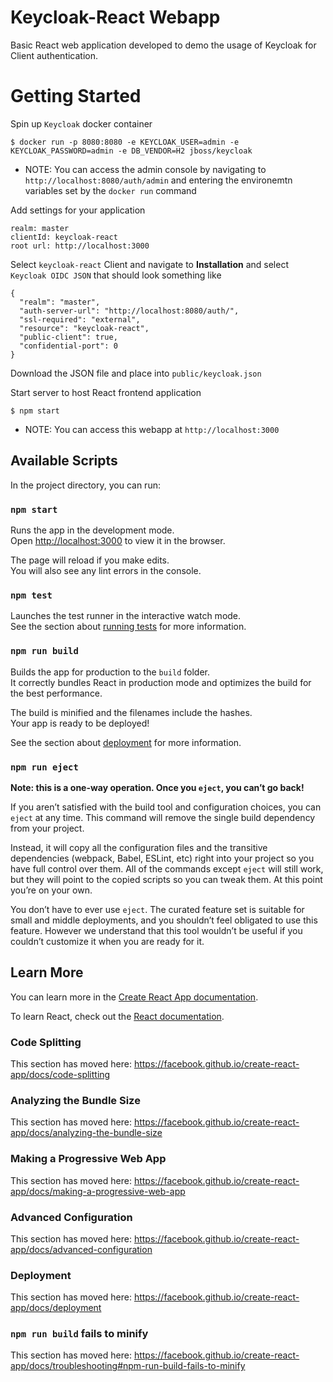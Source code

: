 # Keycloak-React Webapp
Basic React web application developed to demo the usage of Keycloak for Client authentication.

# Getting Started
Spin up `Keycloak` docker container
```
$ docker run -p 8080:8080 -e KEYCLOAK_USER=admin -e KEYCLOAK_PASSWORD=admin -e DB_VENDOR=H2 jboss/keycloak
```
   - NOTE: You can access the admin console by navigating to `http://localhost:8080/auth/admin` and entering the environemtn variables set by the `docker run` command

Add settings for your application
```
realm: master
clientId: keycloak-react
root url: http://localhost:3000
```

Select `keycloak-react` Client and navigate to **Installation** and select `Keycloak OIDC JSON` that should look something like
```
{
  "realm": "master",
  "auth-server-url": "http://localhost:8080/auth/",
  "ssl-required": "external",
  "resource": "keycloak-react",
  "public-client": true,
  "confidential-port": 0
}
```

Download the JSON file and place into `public/keycloak.json`

Start server to host React frontend application
```
$ npm start
```
   - NOTE: You can access this webapp at `http://localhost:3000`


## Available Scripts

In the project directory, you can run:

### `npm start`

Runs the app in the development mode.<br />
Open [http://localhost:3000](http://localhost:3000) to view it in the browser.

The page will reload if you make edits.<br />
You will also see any lint errors in the console.

### `npm test`

Launches the test runner in the interactive watch mode.<br />
See the section about [running tests](https://facebook.github.io/create-react-app/docs/running-tests) for more information.

### `npm run build`

Builds the app for production to the `build` folder.<br />
It correctly bundles React in production mode and optimizes the build for the best performance.

The build is minified and the filenames include the hashes.<br />
Your app is ready to be deployed!

See the section about [deployment](https://facebook.github.io/create-react-app/docs/deployment) for more information.

### `npm run eject`

**Note: this is a one-way operation. Once you `eject`, you can’t go back!**

If you aren’t satisfied with the build tool and configuration choices, you can `eject` at any time. This command will remove the single build dependency from your project.

Instead, it will copy all the configuration files and the transitive dependencies (webpack, Babel, ESLint, etc) right into your project so you have full control over them. All of the commands except `eject` will still work, but they will point to the copied scripts so you can tweak them. At this point you’re on your own.

You don’t have to ever use `eject`. The curated feature set is suitable for small and middle deployments, and you shouldn’t feel obligated to use this feature. However we understand that this tool wouldn’t be useful if you couldn’t customize it when you are ready for it.

## Learn More

You can learn more in the [Create React App documentation](https://facebook.github.io/create-react-app/docs/getting-started).

To learn React, check out the [React documentation](https://reactjs.org/).

### Code Splitting

This section has moved here: https://facebook.github.io/create-react-app/docs/code-splitting

### Analyzing the Bundle Size

This section has moved here: https://facebook.github.io/create-react-app/docs/analyzing-the-bundle-size

### Making a Progressive Web App

This section has moved here: https://facebook.github.io/create-react-app/docs/making-a-progressive-web-app

### Advanced Configuration

This section has moved here: https://facebook.github.io/create-react-app/docs/advanced-configuration

### Deployment

This section has moved here: https://facebook.github.io/create-react-app/docs/deployment

### `npm run build` fails to minify

This section has moved here: https://facebook.github.io/create-react-app/docs/troubleshooting#npm-run-build-fails-to-minify
